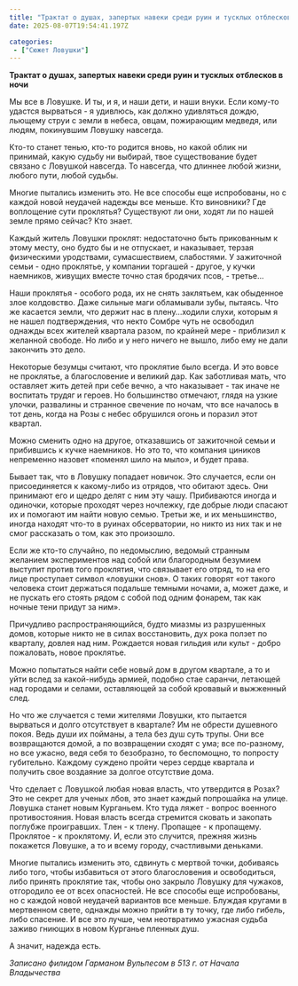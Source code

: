 ```yaml
---
title: "Трактат о душах, запертых навеки среди руин и тусклых отблесков в ночи"
date: 2025-08-07T19:54:41.197Z

categories:
 - ["Сюжет Ловушки"]
---
```


**Трактат о душах, запертых навеки среди руин и тусклых отблесков в
ночи**

Мы все в Ловушке. И ты, и я, и наши дети, и наши внуки. Если кому-то
удастся вырваться - я удивлюсь, как должно удивляться дождю, льющему
струи с земли в небеса, овцам, пожирающим медведя, или людям, покинувшим
Ловушку навсегда.

Кто-то станет тенью, кто-то родится вновь, но какой облик ни принимай,
какую судьбу ни выбирай, твое существование будет связано с Ловушкой
навсегда. То навсегда, что длиннее любой жизни, любого пути, любой
судьбы.

Многие пытались изменить это. Не все способы еще испробованы, но с
каждой новой неудачей надежды все меньше. Кто виновники? Где воплощение
сути проклятья? Существуют ли они, ходят ли по нашей земле прямо сейчас?
Кто знает.

Каждый житель Ловушки проклят: недостаточно быть прикованным к этому
месту, оно будто бы и не отпускает, и наказывает, терзая физическими
уродствами, сумасшествием, слабостями. У зажиточной семьи - одно
проклятье, у компании торгашей - другое, у кучки наемников, живущих
вместе точно стая бродячих псов, - третье…

Наши проклятья - особого рода, их не снять заклятьем, как обыденное злое
колдовство. Даже сильные маги обламывали зубы, пытаясь. Что же касается
земли, что держит нас в плену…ходили слухи, которым я не нашел
подтверждения, что некто Сомбре чуть не освободил однажды всех жителей
квартала разом, по крайней мере - приблизил к желанной свободе. Но либо
и у него ничего не вышло, либо ему не дали закончить это дело.

Некоторые безумцы считают, что проклятие было всегда. И это вовсе не
проклятье, а благословение и великий дар. Как заботливая мать, что
оставляет жить детей при себе вечно, а что наказывает - так иначе не
воспитать трудяг и героев. Но большинство отмечают, глядя на узкие
улочки, развалины и странное свечение по ночам, что все началось в тот
день, когда на Розы с небес обрушился огонь и поразил этот квартал.

Можно сменить одно на другое, отказавшись от зажиточной семьи и
прибившись к кучке наемников. Но это то, что компания циников непременно
назовет «поменял шило на мыло», и будет права.

Бывает так, что в Ловушку попадает новичок. Это случается, если он
присоединяется к какому-либо из отрядов, что обитают здесь. Они
принимают его и щедро делят с ним эту чашу. Прибиваются иногда и
одиночки, которые проходят через ночлежку, где добрые люди спасают их и
помогают им найти новую семью. Третьи же, и их меньшинство, иногда
находят что-то в руинах обсерватории, но никто из них так и не смог
рассказать о том, как это произошло.

Если же кто-то случайно, по недомыслию, ведомый странным желанием
экспериментов над собой или благородным безумием выступит против того
проклятия, что связывает его отряд, то на его лице проступает символ
«ловушки снов». О таких говорят «от такого человека стоит держаться
подальше темными ночами, а, может даже, и не пускать его стоять рядом с
собой под одним фонарем, так как ночные тени придут за ним».

Причудливо распространяющийся, будто миазмы из разрушенных домов,
которые никто не в силах восстановить, дух рока ползет по кварталу,
довлея над ним. Рождается новая гильдия или культ - добро пожаловать,
новое проклятье.

Можно попытаться найти себе новый дом в другом квартале, а то и уйти
вслед за какой-нибудь армией, подобно стае саранчи, летающей над
городами и селами, оставляющей за собой кровавый и выжженный след.

Но что же случается с теми жителями Ловушки, кто пытается вырваться и
долго отсутствует в квартале? Им не обрести душевного покоя. Ведь души
их пойманы, а тела без душ суть трупы. Они все возвращаются домой, а по
возвращении сходят с ума; все по-разному, но все ужасно, ведя себя то
безобразно, то беспомощно, то попросту губительно. Каждому суждено
пройти через сердце квартала и получить свое воздаяние за долгое
отсутствие дома.

Что сделает с Ловушкой любая новая власть, что утвердится в Розах? Это
не секрет для ученых лбов, это знает каждый попрошайка на улице. Ловушка
станет новым Курганьем. Кто туда ляжет - вопрос военного противостояния.
Новая власть всегда стремится сковать и закопать поглубже проигравших.
Тлен - к тлену. Пропащее - к пропащему. Проклятое - к проклятому. И,
если это случится, прежняя жизнь покажется Ловушке, а то и всему городу,
счастливыми деньками.

Многие пытались изменить это, сдвинуть с мертвой точки, добиваясь либо
того, чтобы избавиться от этого благословения и освободиться, либо
принять проклятие так, чтобы оно закрыло Ловушку для чужаков, отгородило
ее от всех опасностей. Не все способы еще испробованы, но с каждой новой
неудачей вариантов все меньше. Блуждая кругами в мертвенном свете,
однажды можно прийти в ту точку, где либо гибель, либо спасение. И все
это лучше, чем неотвратимо ужасная судьба заживо гниющих в новом
Курганье пленных душ.

А значит, надежда есть.

*Записано филидом Гарманом Вульпесом в 513 г. от Начала Владычества*
